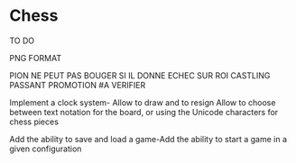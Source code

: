 # Chess
TO DO

PNG FORMAT


PION NE PEUT PAS BOUGER SI IL DONNE ECHEC SUR ROI
CASTLING
PASSANT
PROMOTION #A VERIFIER


Implement a clock system-
Allow to draw and to resign
Allow to choose between text notation for the board, or using the Unicode characters for chess pieces

Add the ability to save and load a game-Add the ability to start a game in a given configuration